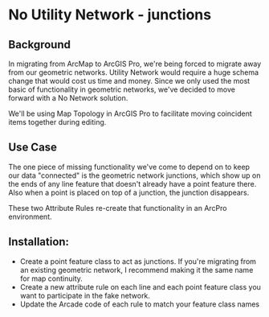 # No Utility Network - junctions

## Background
In migrating from ArcMap to ArcGIS Pro, we're being forced to migrate away from our geometric networks.  Utility Network would require a huge schema change that would cost us time and money.  Since we only used the most basic of functionality in geometric networks, we've decided to move forward with a No Network solution.

We'll be using Map Topology in ArcGIS Pro to facilitate moving coincident items together during editing.

## Use Case
The one piece of missing functionality we've come to depend on to keep our data "connected" is the geometric network junctions, which show up on the ends of any line feature that doesn't already have a point feature there. Also when a point is placed on top of a junction, the junction disappears.

These two Attribute Rules re-create that functionality in an ArcPro environment.  

## Installation:
* Create a point feature class to act as junctions.  If you're migrating from an existing geometric network, I recommend making it the same name for map continuity.
* Create a new attribute rule on each line and each point feature class you want to participate in the fake network.  
* Update the Arcade code of each rule to match your feature class names
